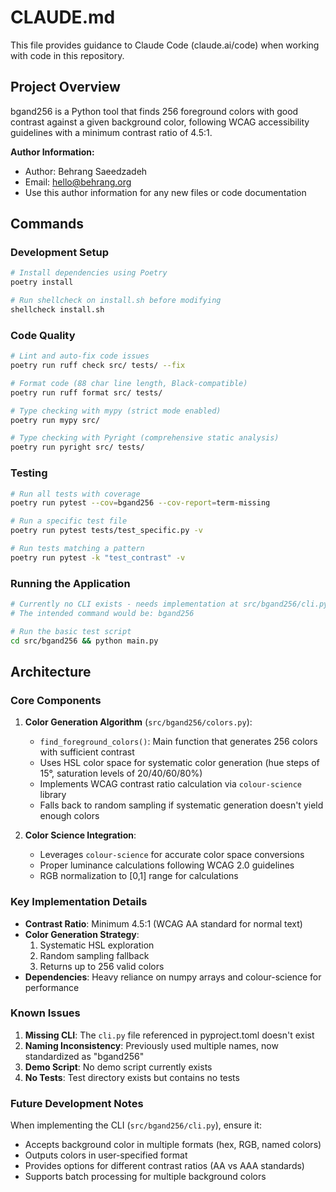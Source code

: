 # CLAUDE.md

This file provides guidance to Claude Code (claude.ai/code) when working with code in this repository.

## Project Overview

bgand256 is a Python tool that finds 256 foreground colors with good contrast against a given background color, following WCAG accessibility guidelines with a minimum contrast ratio of 4.5:1.

**Author Information:**
- Author: Behrang Saeedzadeh
- Email: hello@behrang.org
- Use this author information for any new files or code documentation

## Commands

### Development Setup
```bash
# Install dependencies using Poetry
poetry install

# Run shellcheck on install.sh before modifying
shellcheck install.sh
```

### Code Quality
```bash
# Lint and auto-fix code issues
poetry run ruff check src/ tests/ --fix

# Format code (88 char line length, Black-compatible)
poetry run ruff format src/ tests/

# Type checking with mypy (strict mode enabled)
poetry run mypy src/

# Type checking with Pyright (comprehensive static analysis)
poetry run pyright src/ tests/
```

### Testing
```bash
# Run all tests with coverage
poetry run pytest --cov=bgand256 --cov-report=term-missing

# Run a specific test file
poetry run pytest tests/test_specific.py -v

# Run tests matching a pattern
poetry run pytest -k "test_contrast" -v
```

### Running the Application
```bash
# Currently no CLI exists - needs implementation at src/bgand256/cli.py
# The intended command would be: bgand256

# Run the basic test script
cd src/bgand256 && python main.py
```

## Architecture

### Core Components

1. **Color Generation Algorithm** (`src/bgand256/colors.py`):
   - `find_foreground_colors()`: Main function that generates 256 colors with sufficient contrast
   - Uses HSL color space for systematic color generation (hue steps of 15°, saturation levels of 20/40/60/80%)
   - Implements WCAG contrast ratio calculation via `colour-science` library
   - Falls back to random sampling if systematic generation doesn't yield enough colors

2. **Color Science Integration**:
   - Leverages `colour-science` for accurate color space conversions
   - Proper luminance calculations following WCAG 2.0 guidelines
   - RGB normalization to [0,1] range for calculations

### Key Implementation Details

- **Contrast Ratio**: Minimum 4.5:1 (WCAG AA standard for normal text)
- **Color Generation Strategy**: 
  1. Systematic HSL exploration
  2. Random sampling fallback
  3. Returns up to 256 valid colors
- **Dependencies**: Heavy reliance on numpy arrays and colour-science for performance

### Known Issues

1. **Missing CLI**: The `cli.py` file referenced in pyproject.toml doesn't exist
2. **Naming Inconsistency**: Previously used multiple names, now standardized as "bgand256"
3. **Demo Script**: No demo script currently exists
4. **No Tests**: Test directory exists but contains no tests

### Future Development Notes

When implementing the CLI (`src/bgand256/cli.py`), ensure it:
- Accepts background color in multiple formats (hex, RGB, named colors)
- Outputs colors in user-specified format
- Provides options for different contrast ratios (AA vs AAA standards)
- Supports batch processing for multiple background colors